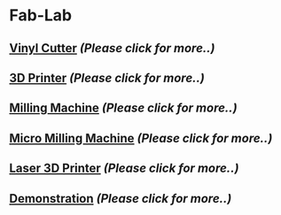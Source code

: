 
#                    Fab-Lab   

##   [Vinyl  Cutter](/mdfiles/Vinyl-Cutter.md)  ***(Please click  for  more..)***

##   [3D Printer](3D-printer.md)   ***(Please click  for  more..)***

##   [Milling Machine](/mdfiles/Milling-Machine.md)    ***(Please click  for  more..)***

##   [Micro Milling  Machine](/mdfiles/Micro-Milling-Machine.md)   ***(Please click  for  more..)***

##   [Laser 3D  Printer](/mdfiles/Laser-3D-Printer.md)  ***(Please click  for  more..)***

##   [Demonstration](/mdfiles/Project-Demo.md)   ***(Please click  for  more..)***
